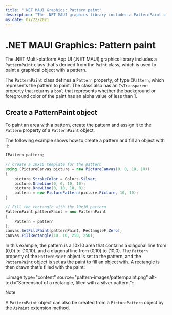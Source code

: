 ```yaml
---
title: ".NET MAUI Graphics: Pattern paint"
description: "The .NET MAUI graphics library includes a PatternPaint class, that paints a graphical object with a pattern."
ms.date: 07/22/2021
---
```


# .NET MAUI Graphics: Pattern paint

<!-- Sample link goes here -->

The .NET Multi-platform App UI (.NET MAUI) graphics library includes a `PatternPaint` class that's derived from the `Paint` class, which is used to paint a graphical object with a pattern.

The `PatternPaint` class defines a `Pattern` property, of type `IPattern`, which represents the pattern to paint. The class also has an `IsTransparent` property that returns a `bool` that represents whether the background or foreground color of the paint has an alpha value of less than 1.

## Create a PatternPaint object

To paint an area with a pattern, create the pattern and assign it to the `Pattern` property of a `PatternPaint` object.

The following example shows how to create a pattern and fill an object with it:

```csharp
IPattern pattern;

// Create a 10x10 template for the pattern
using (PictureCanvas picture = new PictureCanvas(0, 0, 10, 10))
{
    picture.StrokeColor = Colors.Silver;
    picture.DrawLine(0, 0, 10, 10);
    picture.DrawLine(0, 10, 10, 0);
    pattern = new PicturePattern(picture.Picture, 10, 10);
}

// Fill the rectangle with the 10x10 pattern
PatternPaint patternPaint = new PatternPaint
{
    Pattern = pattern
};
canvas.SetFillPaint(patternPaint, RectangleF.Zero);
canvas.FillRectangle(10, 10, 250, 250);
```

In this example, the pattern is a 10x10 area that contains a diagonal line from (0,0) to (10,10), and a diagonal line from (0,10) to (10,0). The `Pattern` property of the `PatternPaint` object is set to the pattern, and the `PatternPaint` object is set as the paint to fill an object with. A rectangle is then drawn that's filled with the paint:

:::image type="content" source="pattern-images/patternpaint.png" alt-text="Screenshot of a rectangle, filled with a silver pattern.":::

> [!NOTE]
> A `PatternPaint` object can also be created from a `PicturePattern` object by the `AsPaint` extension method.
